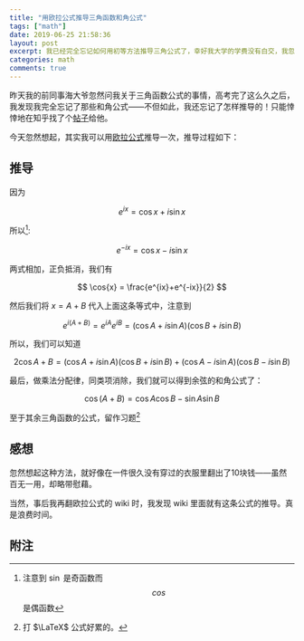 ```yaml
---
title: "用欧拉公式推导三角函数和角公式"
tags: ["math"]
date: 2019-06-25 21:58:36
layout: post
excerpt: 我已经完全忘记如何用初等方法推导三角公式了，幸好我大学的学费没有白交，我忽然想起了用欧拉公式推导和角公式的方法
categories: math
comments: true
---
```


昨天我的前同事海大爷忽然问我关于三角函数公式的事情，高考完了这么久之后，我发现我完全忘记了那些和角公式——不但如此，我还忘记了怎样推导的！只能悻悻地在知乎找了个[帖子](https://zhuanlan.zhihu.com/p/39404639)给他。

今天忽然想起，其实我可以用[欧拉公式](https://zh.wikipedia.org/wiki/%E6%AC%A7%E6%8B%89%E5%85%AC%E5%BC%8F)推导一次，推导过程如下：

## 推导 ##

因为

$$ e^{ix} = \cos{x} + i\sin{x}$$

所以[^1]:

$$ e^{-ix} = \cos{x} - i\sin{x} $$

两式相加，正负抵消，我们有

$$ \cos{x} = \frac{e^{ix}+e^{-ix}}{2} $$

然后我们将 $x=A+B$ 代入上面这条等式中，注意到 

$$e^{i(A+B)}=e^{iA}e^{iB}=(\cos{A}+i\sin{A})(\cos{B}+i\sin{B})$$

所以，我们可以知道

$$ 2 \cos{A+B} = (\cos{A}+i\sin{A})(\cos{B}+i\sin{B}) + (\cos{A}-i\sin{A})(\cos{B}-i\sin{B}) $$

最后，做乘法分配律，同类项消除，我们就可以得到余弦的和角公式了：

$$ \cos{(A+B)} = \cos{A}\cos{B} - \sin{A}\sin{B} $$

至于其余三角函数的公式，留作习题[^2]

## 感想 ##

忽然想起这种方法，就好像在一件很久没有穿过的衣服里翻出了10块钱——虽然百无一用，却略带慰藉。

当然，事后我再翻欧拉公式的 wiki 时，我发现 wiki 里面就有这条公式的推导。真是浪费时间。


## 附注 ##

[^1]: 注意到 $\sin$ 是奇函数而 $$cos$$ 是偶函数

[^2]: 打 $\LaTeX$ 公式好累的。
